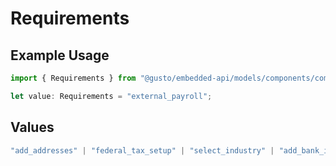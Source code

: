 # Requirements

## Example Usage

```typescript
import { Requirements } from "@gusto/embedded-api/models/components/companyonboardingstatus.js";

let value: Requirements = "external_payroll";
```

## Values

```typescript
"add_addresses" | "federal_tax_setup" | "select_industry" | "add_bank_info" | "add_employees" | "state_setup" | "payroll_schedule" | "sign_all_forms" | "verify_bank_info" | "external_payroll"
```